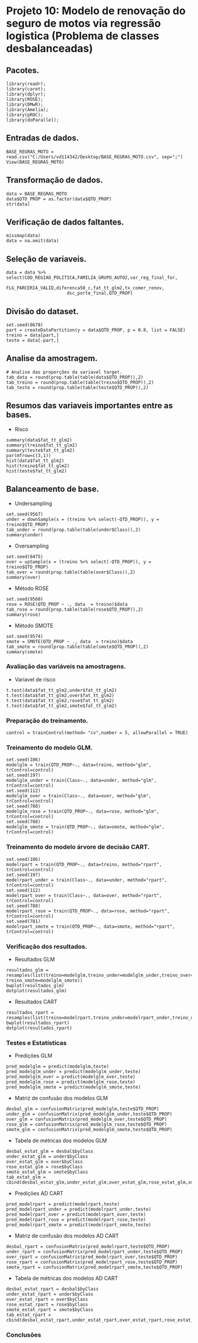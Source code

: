 # Projeto 10: Modelo de renovação do seguro de motos via regressão logistica (Problema de classes desbalanceadas)

## Pacotes.
```{r, cache=FALSE, message=FALSE, warning=FALSE}
library(readr);
library(caret);
library(dplyr);
library(ROSE);
library(DMwR);
library(Amelia);
library(pROC);
library(doParallel);
```

## Entradas de dados.
```{r, cache=FALSE, message=FALSE, warning=FALSE}
BASE_REGRAS_MOTO = read.csv("C:/Users/vd114342/Desktop/BASE_REGRAS_MOTO.csv", sep=";")
View(BASE_REGRAS_MOTO)
```

## Transformação de dados.
```{r, cache=FALSE, message=FALSE, warning=FALSE}
data = BASE_REGRAS_MOTO
data$QTD_PROP = as.factor(data$QTD_PROP)
str(data)
```

## Verificação de dados faltantes.
```{r, cache=FALSE, message=FALSE, warning=FALSE}
missmap(data)
data = na.omit(data)
```

## Seleção de variaveis.
```{r, cache=FALSE, message=FALSE, warning=FALSE}
data = data %>% select(COD_REGIAO_POLITICA,FAMILIA_GRUPO_AUTO2,var_reg_final_for,
                       FLG_PARCERIA_VALID,diferenca50_c,fat_tt_glm2,tx_comer_renov,
                       dsc_porte_final,QTD_PROP)
```

## Divisão do dataset.
```{r, cache=FALSE, message=FALSE, warning=FALSE}
set.seed(8678)
part = createDataPartition(y = data$QTD_PROP, p = 0.8, list = FALSE)
treino = data[part,]
teste = data[-part,]
```

## Analise da amostragem.
```{r, cache=FALSE, message=FALSE, warning=FALSE}
# Analise das proporções da variavel target.
tab_data = round(prop.table(table(data$QTD_PROP)),2)
tab_treino = round(prop.table(table(treino$QTD_PROP)),2)
tab_teste = round(prop.table(table(teste$QTD_PROP)),2)
```

## Resumos das variaveis importantes entre as bases.

* Risco
```{r, cache=FALSE, message=FALSE, warning=FALSE}
summary(data$fat_tt_glm2)
summary(treino$fat_tt_glm2)
summary(teste$fat_tt_glm2)
par(mfrow=c(3,1))
hist(data$fat_tt_glm2)
hist(treino$fat_tt_glm2)
hist(teste$fat_tt_glm2)
```
## Balanceamento de base.

* Undersampling
```{r, cache=FALSE, message=FALSE, warning=FALSE}
set.seed(9567)
under = downSample(x = (treino %>% select(-QTD_PROP)), y = treino$QTD_PROP)
tab_under = round(prop.table(table(under$Class)),2)
summary(under)
```
* Oversampling
```{r, cache=FALSE, message=FALSE, warning=FALSE}
set.seed(8475)
over = upSample(x = (treino %>% select(-QTD_PROP)), y = treino$QTD_PROP)                         
tab_over = round(prop.table(table(over$Class)),2)
summary(over)
```
* Método ROSE
```{r, cache=FALSE, message=FALSE, warning=FALSE}
set.seed(9560)
rose = ROSE(QTD_PROP ~ ., data  = treino)$data                         
tab_rose = round(prop.table(table(rose$QTD_PROP)),2)
summary(rose)
```
* Método SMOTE
```{r, cache=FALSE, message=FALSE, warning=FALSE}
set.seed(9574)
smote = SMOTE(QTD_PROP ~ ., data  = treino)$data                         
tab_smote = round(prop.table(table(smote$QTD_PROP)),2)
summary(smote)
```
### Avaliação das variáveis na amostragens.

* Variavel de risco
```{r, cache=FALSE, message=FALSE, warning=FALSE}
t.test(data$fat_tt_glm2,under$fat_tt_glm2)
t.test(data$fat_tt_glm2,over$fat_tt_glm2)
t.test(data$fat_tt_glm2,rose$fat_tt_glm2)
t.test(data$fat_tt_glm2,smote$fat_tt_glm2)
```

### Preparação do treinamento.

```{r, cache=FALSE, message=FALSE, warning=FALSE}
control = trainControl(method= "cv",number = 5, allowParallel = TRUE)
```

### Treinamento do modelo GLM.

```{r, cache=FALSE, message=FALSE, warning=FALSE}
set.seed(106)
modelglm = train(QTD_PROP~., data=treino, method="glm", trControl=control)
set.seed(197)
modelglm_under = train(Class~., data=under, method="glm", trControl=control)
set.seed(112)
modelglm_over = train(Class~., data=over, method="glm", trControl=control)
set.seed(788)
modelglm_rose = train(QTD_PROP~., data=rose, method="glm", trControl=control)
set.seed(788)
modelglm_smote = train(QTD_PROP~., data=smote, method="glm", trControl=control)
```

### Treinamento do modelo árvore de decisão CART.

```{r, cache=FALSE, message=FALSE, warning=FALSE}
set.seed(106)
modelrpart = train(QTD_PROP~., data=treino, method="rpart", trControl=control)
set.seed(197)
modelrpart_under = train(Class~., data=under, method="rpart", trControl=control)
set.seed(112)
modelrpart_over = train(Class~., data=over, method="rpart", trControl=control)
set.seed(788)
modelrpart_rose = train(QTD_PROP~., data=rose, method="rpart", trControl=control)
set.seed(781)
modelrpart_smote = train(QTD_PROP~., data=smote, method="rpart", trControl=control)
```

### Verificação dos resultados.

* Resultados GLM
```{r, cache=FALSE, message=FALSE, warning=FALSE}
resultados_glm = resamples(list(treino=modelglm,treino_under=modelglm_under,treino_over=modelglm_over,treino_rose=modelglm_rose, treino_smote=modelglm_smote))
bwplot(resultados_glm)
dotplot(resultados_glm)
```
* Resultados CART
```{r, cache=FALSE, message=FALSE, warning=FALSE}
resultados_rpart = resamples(list(treino=modelrpart,treino_under=modelrpart_under,treino_over=modelrpart_over,treino_rose=modelrpart_rose,treino_smote=modelrpart_smote))
bwplot(resultados_rpart)
dotplot(resultados_rpart)
```
### Testes e Estatísticas

* Predições GLM
```{r, cache=FALSE, message=FALSE, warning=FALSE}
pred_modelglm = predict(modelglm,teste)
pred_modelglm_under = predict(modelglm_under,teste)
pred_modelglm_over = predict(modelglm_over,teste)
pred_modelglm_rose = predict(modelglm_rose,teste)
pred_modelglm_smote = predict(modelglm_smote,teste)
```
* Matriz de confusão dos modelos GLM
```{r, cache=FALSE, message=FALSE, warning=FALSE}
desbal_glm = confusionMatrix(pred_modelglm,teste$QTD_PROP)
under_glm = confusionMatrix(pred_modelglm_under,teste$QTD_PROP)
over_glm = confusionMatrix(pred_modelglm_over,teste$QTD_PROP)
rose_glm = confusionMatrix(pred_modelglm_rose,teste$QTD_PROP)
smote_glm = confusionMatrix(pred_modelglm_smote,teste$QTD_PROP)
```
* Tabela de métricas dos modelos GLM
```{r, cache=FALSE, message=FALSE, warning=FALSE}
desbal_estat_glm = desbal$byClass
under_estat_glm = under$byClass
over_estat_glm = over$byClass
rose_estat_glm = rose$byClass
smote_estat_glm = smote$byClass
tab_estat_glm = cbind(desbal_estat_glm,under_estat_glm,over_estat_glm,rose_estat_glm,smote_estat_glm)
```
* Predições AD CART
```{r, cache=FALSE, message=FALSE, warning=FALSE}
pred_modelrpart = predict(modelrpart,teste)
pred_modelrpart_under = predict(modelrpart_under,teste)
pred_modelrpart_over = predict(modelrpart_over,teste)
pred_modelrpart_rose = predict(modelrpart_rose,teste)
pred_modelrpart_smote = predict(modelrpart_smote,teste)
```
* Matriz de confusão dos modelos AD CART
```{r, cache=FALSE, message=FALSE, warning=FALSE}
desbal_rpart = confusionMatrix(pred_modelrpart,teste$QTD_PROP)
under_rpart = confusionMatrix(pred_modelrpart_under,teste$QTD_PROP)
over_rpart = confusionMatrix(pred_modelrpart_over,teste$QTD_PROP)
rose_rpart = confusionMatrix(pred_modelrpart_rose,teste$QTD_PROP)
smote_rpart = confusionMatrix(pred_modelrpart_smote,teste$QTD_PROP)
```
* Tabela de métricas dos modelos AD CART
```{r, cache=FALSE, message=FALSE, warning=FALSE}
desbal_estat_rpart = desbal$byClass
under_estat_rpart = under$byClass
over_estat_rpart = over$byClass
rose_estat_rpart = rose$byClass
smote_estat_rpart = smote$byClass
tab_estat_rpart = cbind(desbal_estat_rpart,under_estat_rpart,over_estat_rpart,rose_estat_rpart,smote_estat_rpart)
```
### Conclusões
